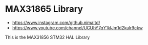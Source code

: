 # MAX31865 Library

* https://www.instagram.com/github.nimaltd/
* https://www.youtube.com/channel/UCUhY7qY1klJm1d2kulr9ckw

This is the MAX31856 STM32 HAL Library 




